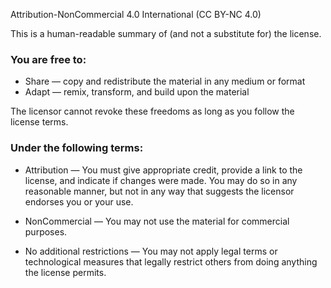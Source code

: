 Attribution-NonCommercial 4.0 International (CC BY-NC 4.0)

This is a human-readable summary of (and not a substitute for) the license. 

### You are free to:

 - Share — copy and redistribute the material in any medium or format
 - Adapt — remix, transform, and build upon the material
 
The licensor cannot revoke these freedoms as long as you follow the license terms.

### Under the following terms:

- Attribution — You must give appropriate credit, provide a link to the license, and indicate if changes were made. You may do so in any reasonable manner, but not in any way that suggests the licensor endorses you or your use.

 - NonCommercial — You may not use the material for commercial purposes.

 - No additional restrictions — You may not apply legal terms or technological measures that legally restrict others from doing anything the license permits.
